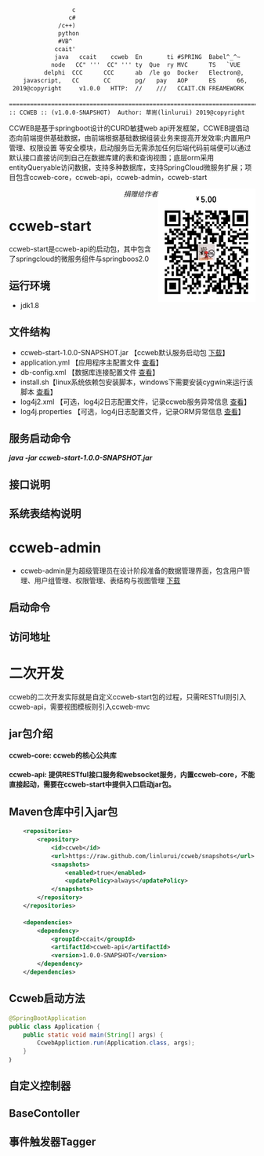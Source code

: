 
                      c
                     c#
                  /c++)
                  python
                  #VB^
                 ccait'
                 java   ccait    ccweb  En       ti #SPRING  Babel^_^~
                node   CC" '''  CC" ''' ty  Que  ry MVC      TS   `VUE
              delphi  CCC      CCC      ab  /le go  Docker   Electron@,
        javascript,   CC       CC       pg/   pay   AOP      ES      66,
     2019@copyright     v1.0.0   HTTP:  //    ///   CCAIT.CN FREAMEWORK

    =========================================================================
    :: CCWEB :: (v1.0.0-SNAPSHOT)  Author: 草耑(linlurui) 2019@copyright

CCWEB是基于springboot设计的CURD敏捷web api开发框架，CCWEB提倡动态向前端提供基础数据，由前端根据基础数据组装业务来提高开发效率;内置用户管理、权限设置 等安全模块，启动服务后无需添加任何后端代码前端便可以通过默认接口直接访问到自己在数据库建的表和查询视图；底层orm采用entityQueryable访问数据，支持多种数据库，支持SpringCloud微服务扩展；项目包含ccweb-core，ccweb-api，ccweb-admin，ccweb-start
</p>
    <img align="right" src="https://github.com/linlurui/entityQueryable/blob/master/pay5.jpg" alt="捐赠给作者"  width="200">
    <p align="right">
        <em>捐赠给作者</em>
    </p>
</p>

# ccweb-start
ccweb-start是ccweb-api的启动包，其中包含了springcloud的微服务组件与springboos2.0

## 运行环境
* jdk1.8

## 文件结构
* ccweb-start-1.0.0-SNAPSHOT.jar 【ccweb默认服务启动包 [下载](https://github.com/linlurui/ccweb/blob/master/ccweb-start/target/ccweb-start-1.0.0-SNAPSHOT.jar)】
* application.yml 【应用程序主配置文件 [查看](https://github.com/linlurui/ccweb/blob/master/ccweb-start/src/main/resources/application.yml)】
* db-config.xml 【数据库连接配置文件 [查看](https://github.com/linlurui/ccweb/blob/master/ccweb-start/src/main/resources/db-config.xml)】
* install.sh【linux系统依赖包安装脚本，windows下需要安装cygwin来运行该脚本 [查看](https://github.com/linlurui/ccweb/blob/master/ccweb-start/src/main/resources/log4j.properties)】
* log4j2.xml 【可选，log4j2日志配置文件，记录ccweb服务异常信息 [查看](https://github.com/linlurui/ccweb/blob/master/ccweb-start/src/main/resources/log4j2.xml)】
* log4j.properties 【可选，log4j日志配置文件，记录ORM异常信息 [查看](https://github.com/linlurui/ccweb/blob/master/ccweb-start/src/main/resources/log4j.properties)】
## 服务启动命令
***java -jar ccweb-start-1.0.0-SNAPSHOT.jar***

## 接口说明
## 系统表结构说明
# ccweb-admin
* ccweb-admin是为超级管理员在设计阶段准备的数据管理界面，包含用户管理、用户组管理、权限管理、表结构与视图管理 [下载](https://github.com/linlurui/ccweb/blob/master/ccweb-start/target/ccweb-start-1.0.0-SNAPSHOT.jar)

## 启动命令
## 访问地址

# 二次开发
ccweb的二次开发实际就是自定义ccweb-start包的过程，只需RESTful则引入ccweb-api，需要视图模板则引入ccweb-mvc
## jar包介绍
#### ccweb-core: ccweb的核心公共库

#### ccweb-api: 提供RESTful接口服务和websocket服务，内置ccweb-core，不能直接起动，需要在ccweb-start中提供入口启动jar包。

## Maven仓库中引入jar包
```xml
    <repositories>
        <repository>
            <id>ccweb</id>
            <url>https://raw.github.com/linlurui/ccweb/snapshots</url>
            <snapshots>
                <enabled>true</enabled>
                <updatePolicy>always</updatePolicy>
            </snapshots>
        </repository>
    </repositories>

    <dependencies>
        <dependency>
            <groupId>ccait</groupId>
            <artifactId>ccweb-api</artifactId>
            <version>1.0.0-SNAPSHOT</version>
        </dependency>
    </dependencies>
```

## Ccweb启动方法
```java
@SpringBootApplication
public class Application {
    public static void main(String[] args) {
        CcwebAppliction.run(Application.class, args);
    }
｝
```
## 自定义控制器
## BaseContoller
## 事件触发器Tagger
